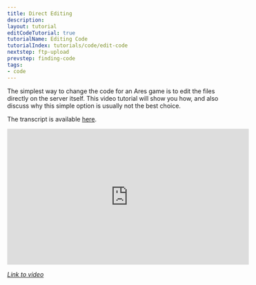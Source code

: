 ```yaml
---
title: Direct Editing
description: 
layout: tutorial
editCodeTutorial: true
tutorialName: Editing Code
tutorialIndex: tutorials/code/edit-code
nextstep: ftp-upload
prevstep: finding-code
tags:
- code
---
```


The simplest way to change the code for an Ares game is to edit the files directly on the server itself. This video tutorial will show you how, and also discuss why this simple option is usually not the best choice.

The transcript is available [here](/tutorials/code/edit-code/direct-edit-transcript.html).

<iframe width="560" height="315" src="https://www.youtube.com/embed/rwu18Dt2tXc" frameborder="0" allow="autoplay; encrypted-media" allowfullscreen></iframe>

*[Link to video](https://www.youtube.com/embed/rwu18Dt2tXc)*